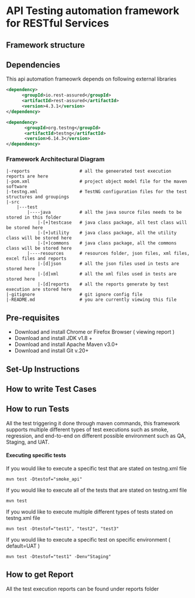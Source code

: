 # API Testing automation framework for RESTful Services

## Framework structure
## Dependencies
This api automation frameowrk depends on following external libraries
```xml
<dependency>
      <groupId>io.rest-assured</groupId>
      <artifactId>rest-assured</artifactId>
      <version>4.3.1</version>
</dependency> 

<dependency>
       <groupId>org.testng</groupId>
       <artifactId>testng</artifactId>
       <version>6.14.3</version>
</dependency>
```
### Framework Architectural Diagram
```
|-reports                   # all the geneerated test execution reports are here
|-pom.xml                   # project object model file for the maven software
|-testng.xml                # TestNG configuration files for the test structures and groupings
|-src
    |---test
        |----java           # all the java source files needs to be stored in this folder
            |-[+]testcase   # java class package, all test class will be stored here
            |-[+]utility    # java class package, all the utility class will be stored here
            |-[+]commons    # java class package, all the commons class will be stored here
        |----resources      # resources folder, json files, xml files, excel files and reports
            |-[d]json       # all the json files used in tests are stored here
            |-[d]xml        # all the xml files used in tests are stored here
            |-[d]reports    # all the reports generate by test execution are stored here
|-gitignore                 # git ignore config file
|-README.md                 # you are currently viewing this file
```

## Pre-requisites
* Download and install Chrome or Firefox Browser ( viewing report )
* Download and install JDK v1.8 +
* Download and install Apache Maven v3.0+
* Download and install Git v.20+

## Set-Up Instructions

## How to write Test Cases

## How to run Tests
All the test triggering it done through maven commands, this framework supports multiple different types of
test executions such as smoke, regression, and end-to-end on different possible environment such as QA, Staging, and
UAT. 
#### Executing specific tests
If you would like to execute a specific test that are stated on testng.xml file
```shell script
mvn test -Dtestof="smoke_api"
``` 

If you would like to execute all of the tests that are stated on testng.xml file
```shell script
mvn test
```

If you would like to execute multiple different types of tests stated on testng.xml file
```shell script
mvn test -Dtestof="test1", "test2", "test3"
```

If you would like to execute a specific test on specific environment ( default=UAT )
```shell script
mvn test -Dtestof="test1" -Denv"Staging"
```

## How to get Report
All the test execution reports can be found under reports folder

